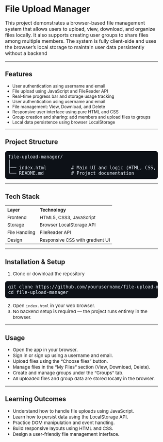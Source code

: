 
<h1>File Upload Manager</h1>

<p style="font-size:16px;">
This project demonstrates a browser-based file management system that allows users to upload, view, download, and organize files locally. It also supports creating user groups to share files among multiple members. The system is fully client-side and uses the browser’s local storage to maintain user data persistently without a backend
</p>

---

<h2>Features</h2>

- User authentication using username and email  
- File upload using JavaScript and FileReader API  
- Real-time progress bar and storage usage tracking
- User authentication using username and email
- File management: View, Download, and Delete
- Responsive user interface using pure HTML and CSS
- Group creation and sharing: add members and upload files to groups
- Local data persistence using browser LocalStorage  

---

<h2>Project Structure</h2>

<pre style="font-size:15px; background:#0d1117; color:#e6eef8; padding:10px; border-radius:8px;">
file-upload-manager/
│
├── index.html         # Main UI and logic (HTML, CSS, JS)
└── README.md          # Project documentation
</pre>

<hr>

<h2>Tech Stack</h2>

<table style="font-size:15px; border-collapse:collapse;">
  <tr><th style="text-align:left;">Layer</th><th style="text-align:left;">Technology</th></tr>
  <tr><td>Frontend</td><td>HTML5, CSS3, JavaScript</td></tr>
  <tr><td>Storage</td><td>Browser LocalStorage API</td></tr>
  <tr><td>File Handling</td><td>FileReader API</td></tr>
  <tr><td>Design</td><td>Responsive CSS with gradient UI</td></tr>
</table>

<hr>

<h2>Installation & Setup</h2>

<ol style="font-size:15px;">
  <li>Clone or download the repository</li>
</ol>

<pre style="font-size:15px; background:#0d1117; color:#e6eef8; padding:10px; border-radius:8px;">
git clone https://github.com/yourusername/file-upload-manager.git
cd file-upload-manager
</pre>

<ol start="2" style="font-size:15px;">
  <li>Open <code>index.html</code> in your web browser.</li>
  <li>No backend setup is required — the project runs entirely in the browser.</li>
</ol>

<hr>

<h2>Usage</h2>

<ul style="font-size:15px;">
  <li>Open the app in your browser.</li>
  <li>Sign in or sign up using a username and email.</li>
  <li>Upload files using the “Choose files” button.</li>
  <li>Manage files in the “My Files” section (View, Download, Delete).</li>
  <li>Create and manage groups under the “Groups” tab.</li>
  <li>All uploaded files and group data are stored locally in the browser.</li>
</ul>

<hr>

<h2>Learning Outcomes</h2>

<ul style="font-size:15px;">
  <li>Understand how to handle file uploads using JavaScript.</li>
  <li>Learn how to persist data using the LocalStorage API.</li>
  <li>Practice DOM manipulation and event handling.</li>
  <li>Build responsive layouts using HTML and CSS.</li>
  <li>Design a user-friendly file management interface.</li>
</ul>





